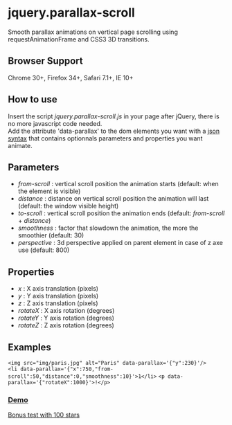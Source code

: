 # jquery.parallax-scroll
Smooth parallax animations on vertical page scrolling using requestAnimationFrame and CSS3 3D transitions.

<h2>Browser Support</h2>
Chrome 30+, Firefox 34+, Safari 7.1+, IE 10+

<h2>How to use</h2>
Insert the script <em>jquery.parallax-scroll.js</em> in your page after jQuery, there is no more javascript code needed.<br/>
Add the attribute 'data-parallax' to the dom elements you want with a <a href="http://en.wikipedia.org/wiki/JSON#Data_types.2C_syntax_and_example" target="_blank">json syntax</a> that contains optionnals parameters and properties you want animate.

<h2>Parameters</h2>
<ul>
	<li><em>from-scroll</em> : vertical scroll position the animation starts (default: when the element is visible)</li>
	<li><em>distance</em> : distance on vertical scroll position the animation will last (default: the window visible height)</li>
	<li><em>to-scroll</em> : vertical scroll position the animation ends (default: <em>from-scroll</em> + <em>distance</em>)</li>
	<li><em>smoothness</em> : factor that slowdown the animation, the more the smoothier (default: 30)</li>
	<li><em>perspective</em> : 3d perspective applied on parent element in case of z axe use (default: 800)</li>
</ul>

<h2>Properties</h2>
<ul>
	<li><em>x</em> : X axis translation (pixels)</li>
	<li><em>y</em> : Y axis translation (pixels)</li>
	<li><em>z</em> : Z axis translation (pixels)</li>
	<li><em>rotateX</em> : X axis rotation (degrees)</li>
	<li><em>rotateY</em> : Y axis rotation (degrees)</li>
	<li><em>rotateZ</em> : Z axis rotation (degrees)</li>
</ul>

<h2>Examples</h2>
<code>&lt;img src="img/paris.jpg" alt="Paris" data-parallax='{"y":230}'/&gt;</code><br/>
<code>&lt;li data-parallax='{"x":750,"from-scroll":50,"distance":0,"smoothness":10}'&gt;1&lt;/li&gt;</code>
<code>&lt;p data-parallax='{"rotateX":1000}'&gt;!&lt;/p&gt;</code>

<h3><a href="http://free.matthieu.com/jquery.parallax-scroll/demo.html" target="_blank">Demo</a></h3>
<p><a href="http://free.matthieu.com/jquery.parallax-scroll/stars.html" target="_blank">Bonus test with 100 stars</a></p>